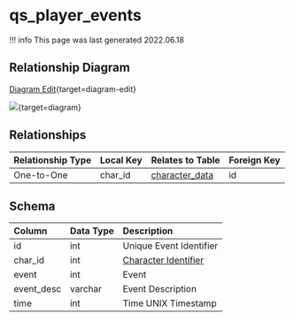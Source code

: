# qs_player_events

!!! info
	This page was last generated 2022.06.18

## Relationship Diagram

[Diagram Edit](https://mermaid.live/edit#eyJjb2RlIjoiZXJEaWFncmFtXG4gICAgcXNfcGxheWVyX2V2ZW50cyB7XG4gICAgICAgIGludCBjaGFyX2lkXG4gICAgfVxuICAgIGNoYXJhY3Rlcl9kYXRhIHtcbiAgICAgICAgaW50dW5zaWduZWQgaWRcbiAgICAgICAgdmFyY2hhciBuYW1lXG4gICAgICAgIGludHVuc2lnbmVkIHpvbmVfaWRcbiAgICAgICAgaW50dW5zaWduZWQgem9uZV9pbnN0YW5jZVxuICAgIH1cbiAgICBxc19wbGF5ZXJfZXZlbnRzIHx8LS1veyBjaGFyYWN0ZXJfZGF0YSA6IE9uZS10by1PbmVcblxuIiwibWVybWFpZCI6eyJ0aGVtZSI6ImRlZmF1bHQifSwidXBkYXRlRWRpdG9yIjp0cnVlLCJhdXRvU3luYyI6dHJ1ZSwidXBkYXRlRGlhZ3JhbSI6dHJ1ZX0=){target=diagram-edit}

[![](https://mermaid.ink/img/eyJjb2RlIjoiZXJEaWFncmFtXG4gICAgcXNfcGxheWVyX2V2ZW50cyB7XG4gICAgICAgIGludCBjaGFyX2lkXG4gICAgfVxuICAgIGNoYXJhY3Rlcl9kYXRhIHtcbiAgICAgICAgaW50dW5zaWduZWQgaWRcbiAgICAgICAgdmFyY2hhciBuYW1lXG4gICAgICAgIGludHVuc2lnbmVkIHpvbmVfaWRcbiAgICAgICAgaW50dW5zaWduZWQgem9uZV9pbnN0YW5jZVxuICAgIH1cbiAgICBxc19wbGF5ZXJfZXZlbnRzIHx8LS1veyBjaGFyYWN0ZXJfZGF0YSA6IE9uZS10by1PbmVcblxuIiwibWVybWFpZCI6eyJ0aGVtZSI6ImRlZmF1bHQifSwidXBkYXRlRWRpdG9yIjp0cnVlLCJhdXRvU3luYyI6dHJ1ZSwidXBkYXRlRGlhZ3JhbSI6dHJ1ZX0=)](https://mermaid.ink/img/eyJjb2RlIjoiZXJEaWFncmFtXG4gICAgcXNfcGxheWVyX2V2ZW50cyB7XG4gICAgICAgIGludCBjaGFyX2lkXG4gICAgfVxuICAgIGNoYXJhY3Rlcl9kYXRhIHtcbiAgICAgICAgaW50dW5zaWduZWQgaWRcbiAgICAgICAgdmFyY2hhciBuYW1lXG4gICAgICAgIGludHVuc2lnbmVkIHpvbmVfaWRcbiAgICAgICAgaW50dW5zaWduZWQgem9uZV9pbnN0YW5jZVxuICAgIH1cbiAgICBxc19wbGF5ZXJfZXZlbnRzIHx8LS1veyBjaGFyYWN0ZXJfZGF0YSA6IE9uZS10by1PbmVcblxuIiwibWVybWFpZCI6eyJ0aGVtZSI6ImRlZmF1bHQifSwidXBkYXRlRWRpdG9yIjp0cnVlLCJhdXRvU3luYyI6dHJ1ZSwidXBkYXRlRGlhZ3JhbSI6dHJ1ZX0=){target=diagram}

## Relationships

| Relationship Type | Local Key | Relates to Table | Foreign Key |
| :--- | :--- | :--- | :--- |
| One-to-One | char_id | [character_data](../../schema/characters/character_data.md) | id |


## Schema

| Column | Data Type | Description |
| :--- | :--- | :--- |
| id | int | Unique Event Identifier |
| char_id | int | [Character Identifier](../../schema/characters/character_data.md) |
| event | int | Event |
| event_desc | varchar | Event Description |
| time | int | Time UNIX Timestamp |

